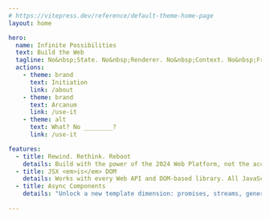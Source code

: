 ```yaml
---
# https://vitepress.dev/reference/default-theme-home-page
layout: home

hero:
  name: Infinite Possibilities
  text: Build the Web
  tagline: No&nbsp;State. No&nbsp;Renderer. No&nbsp;Context. No&nbsp;Framework. No&nbsp;Render&nbsp;Tree. No&nbsp;DSL. No&nbsp;Limits...
  actions:
    - theme: brand
      text: Initiation
      link: /about
    - theme: brand
      text: Arcanum
      link: /use-it
    - theme: alt
      text: What? No ________?
      link: /use-it

features:
  - title: Rewind. Rethink. Reboot
    details: Build with the power of the 2024 Web Platform, not the accumulated framework cruft of the past decade.
  - title: JSX <em>is</em> DOM
    details: Works with every Web API and DOM-based library. All JavaScripts, mutable and imperative too. You do you.
  - title: Async Components
    details: "Unlock a new template dimension: promises, streams, generators, anything with a .subscribe()"
  
---
```

